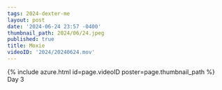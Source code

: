 ```yaml
---
tags: 2024-dexter-me
layout: post
date: '2024-06-24 23:57 -0400'
thumbnail_path: 2024/06/24.jpeg
published: true
title: Moxie
videoID: '2024/20240624.mov'
---
```


{% include azure.html id=page.videoID poster=page.thumbnail_path %}
Day 3